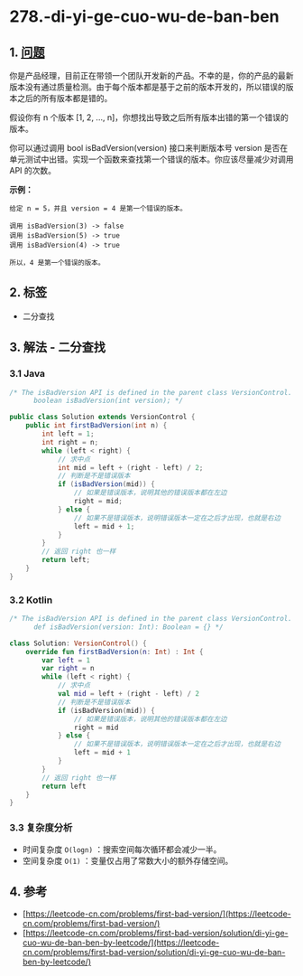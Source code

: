 # 278.-di-yi-ge-cuo-wu-de-ban-ben

## 1. [问题](https://leetcode-cn.com/problems/first-bad-version/)

你是产品经理，目前正在带领一个团队开发新的产品。不幸的是，你的产品的最新版本没有通过质量检测。由于每个版本都是基于之前的版本开发的，所以错误的版本之后的所有版本都是错的。

假设你有 n 个版本 \[1, 2, ..., n\]，你想找出导致之后所有版本出错的第一个错误的版本。

你可以通过调用 bool isBadVersion\(version\) 接口来判断版本号 version 是否在单元测试中出错。实现一个函数来查找第一个错误的版本。你应该尽量减少对调用 API 的次数。

**示例：**

```text
给定 n = 5，并且 version = 4 是第一个错误的版本。

调用 isBadVersion(3) -> false
调用 isBadVersion(5) -> true
调用 isBadVersion(4) -> true

所以，4 是第一个错误的版本。 
```

## 2. 标签

* 二分查找

## 3. 解法 - 二分查找

### 3.1 Java

```java
/* The isBadVersion API is defined in the parent class VersionControl.
      boolean isBadVersion(int version); */

public class Solution extends VersionControl {
    public int firstBadVersion(int n) {
        int left = 1;
        int right = n;
        while (left < right) {
            // 求中点
            int mid = left + (right - left) / 2;
            // 判断是不是错误版本
            if (isBadVersion(mid)) {
                // 如果是错误版本，说明其他的错误版本都在左边
                right = mid;
            } else {
                // 如果不是错误版本，说明错误版本一定在之后才出现，也就是右边
                left = mid + 1;
            }
        }
        // 返回 right 也一样
        return left;
    }
}
```

### 3.2 Kotlin

```kotlin
/* The isBadVersion API is defined in the parent class VersionControl.
      def isBadVersion(version: Int): Boolean = {} */

class Solution: VersionControl() {
    override fun firstBadVersion(n: Int) : Int {
        var left = 1
        var right = n
        while (left < right) {
            // 求中点
            val mid = left + (right - left) / 2
            // 判断是不是错误版本
            if (isBadVersion(mid)) {
                // 如果是错误版本，说明其他的错误版本都在左边
                right = mid
            } else {
                // 如果不是错误版本，说明错误版本一定在之后才出现，也就是右边
                left = mid + 1
            }
        }
        // 返回 right 也一样
        return left
	}
}
```

### 3.3 复杂度分析

* 时间复杂度 `O(logn)` ：搜索空间每次循环都会减少一半。
* 空间复杂度 `O(1)` ：变量仅占用了常数大小的额外存储空间。

## 4. 参考

* [https://leetcode-cn.com/problems/first-bad-version/](https://leetcode-cn.com/problems/first-bad-version/)
* [https://leetcode-cn.com/problems/first-bad-version/solution/di-yi-ge-cuo-wu-de-ban-ben-by-leetcode/](https://leetcode-cn.com/problems/first-bad-version/solution/di-yi-ge-cuo-wu-de-ban-ben-by-leetcode/)

